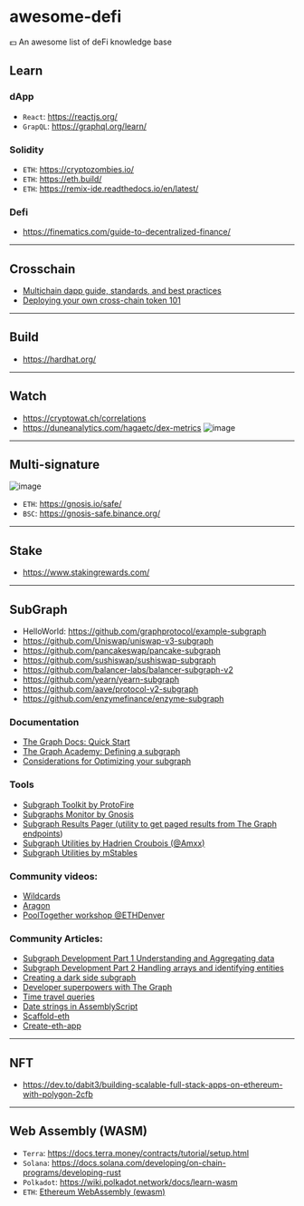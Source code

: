 # awesome-defi
💵 An awesome list of deFi knowledge base

## Learn 
### dApp
- `React`: https://reactjs.org/
- `GrapQL`: https://graphql.org/learn/

### Solidity
- `ETH`: https://cryptozombies.io/
- `ETH`: https://eth.build/
- `ETH`: https://remix-ide.readthedocs.io/en/latest/

### Defi
- https://finematics.com/guide-to-decentralized-finance/

---

## Crosschain
- [Multichain dapp guide, standards, and best practices](https://andrecronje.medium.com/multichain-dapp-guide-standards-and-best-practices-8fabe2672c60)
- [Deploying your own cross-chain token 101](https://andrecronje.medium.com/deploying-your-own-cross-chain-token-101-240420efd0d9)

---

## Build
- https://hardhat.org/

---

## Watch
- https://cryptowat.ch/correlations
- https://duneanalytics.com/hagaetc/dex-metrics
  ![image](https://user-images.githubusercontent.com/97060/118386635-12d5d600-b643-11eb-99c7-f38072c209fe.png)

---

## Multi-signature
![image](https://user-images.githubusercontent.com/97060/118387050-1b7bdb80-b646-11eb-955c-9c14db79c04a.png)
- `ETH`: https://gnosis.io/safe/
- `BSC`: https://gnosis-safe.binance.org/

---

## Stake
- https://www.stakingrewards.com/

---

## SubGraph
- HelloWorld: https://github.com/graphprotocol/example-subgraph
- https://github.com/Uniswap/uniswap-v3-subgraph
- https://github.com/pancakeswap/pancake-subgraph
- https://github.com/sushiswap/sushiswap-subgraph
- https://github.com/balancer-labs/balancer-subgraph-v2
- https://github.com/yearn/yearn-subgraph
- https://github.com/aave/protocol-v2-subgraph
- https://github.com/enzymefinance/enzyme-subgraph

### Documentation
- [The Graph Docs: Quick Start](https://thegraph.com/docs/quick-start#local-development)
- [The Graph Academy: Defining a subgraph](https://thegraph.academy/developers/defining-a-subgraph/)
- [Considerations for Optimizing your subgraph](https://discord.com/channels/438038660412342282/438070183794573313/839516110473658398)

### Tools
- [Subgraph Toolkit by ProtoFire](https://github.com/protofire/subgraph-toolkit)
- [Subgraphs Monitor by Gnosis](https://github.com/gnosis/thegraph-subgraphs-monitor)
- [Subgraph Results Pager (utility to get paged results from The Graph endpoints](https://github.com/justinjmoses/graph-results-pager))
- [Subgraph Utilities by Hadrien Croubois (@Amxx)](https://github.com/Amxx/graphprotocol-utils)
- [Subgraph Utilities by mStables](https://github.com/mstable/mStable-subgraphs-monorepo/tree/master/packages/utils)

### Community videos:
- [Wildcards](https://www.youtube.com/watch?v=_4iipzOwq-U)
- [Aragon](https://www.youtube.com/watch?v=JNqN3fek6FY)
- [PoolTogether workshop @ETHDenver](https://www.youtube.com/watch?v=GqU_-ffyz0Q&t=21143s)

### Community Articles:
- [Subgraph Development Part 1 Understanding and Aggregating data](https://medium.com/protofire-blog/subgraph-development-part-1-understanding-and-aggregating-data-ef0c9a61063d)
- [Subgraph Development Part 2 Handling arrays and identifying entities](https://medium.com/protofire-blog/https://github.com/graphprotocol/graphfoundation/issues/11subgraph-development-part-2-handling-arrays-and-identifying-entities-30d63d4b1dc6)
- [Creating a dark side subgraph](https://theethernaut.substack.com/p/creating-a-dark-side-subgraph)
- [Developer superpowers with The Graph](https://theethernaut.substack.com/p/developer-superpowers-with-thegraph)
- [Time travel queries](https://blocklytics.org/blog/ethereum-blocks-subgraph-made-for-time-travel/)
- [Date strings in AssemblyScript](https://medium.com/blockrocket/how-to-create-date-strings-using-assemblyscript-in-the-graph-f7871f48e92d)
- [Scaffold-eth](https://github.com/austintgriffith/scaffold-eth/tree/graph-dev)
- [Create-eth-app](https://github.com/PaulRBerg/create-eth-app)

---

## NFT
- https://dev.to/dabit3/building-scalable-full-stack-apps-on-ethereum-with-polygon-2cfb

---

## Web Assembly (WASM)
- `Terra`: https://docs.terra.money/contracts/tutorial/setup.html
- `Solana`: https://docs.solana.com/developing/on-chain-programs/developing-rust
- `Polkadot`: https://wiki.polkadot.network/docs/learn-wasm
- `ETH`: [Ethereum WebAssembly (ewasm)](https://ewasm.readthedocs.io/en/mkdocs/)
